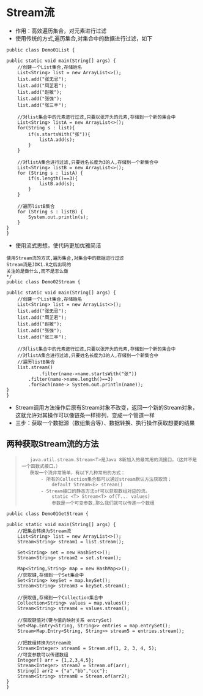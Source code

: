 # Stream流
* 作用：高效遍历集合，对元素进行过滤
* 使用传统的方式,遍历集合,对集合中的数据进行过滤，如下
```
public class Demo01List {

public static void main(String[] args) {
    //创建一个List集合,存储姓名
    List<String> list = new ArrayList<>();
    list.add("张无忌");
    list.add("周芷若");
    list.add("赵敏");
    list.add("张强");
    list.add("张三丰");

    //对list集合中的元素进行过滤,只要以张开头的元素,存储到一个新的集合中
    List<String> listA = new ArrayList<>();
    for(String s : list){
        if(s.startsWith("张")){
            listA.add(s);
        }
    }

    //对listA集合进行过滤,只要姓名长度为3的人,存储到一个新集合中
    List<String> listB = new ArrayList<>();
    for (String s : listA) {
        if(s.length()==3){
            listB.add(s);
        }
    }

    //遍历listB集合
    for (String s : listB) {
        System.out.println(s);
    }
}
}
```
* 使用流式思想，使代码更加优雅简洁
```
使用Stream流的方式,遍历集合,对集合中的数据进行过滤
Stream流是JDK1.8之后出现的
关注的是做什么,而不是怎么做
*/
public class Demo02Stream {

public static void main(String[] args) {
    //创建一个List集合,存储姓名
    List<String> list = new ArrayList<>();
    list.add("张无忌");
    list.add("周芷若");
    list.add("赵敏");
    list.add("张强");
    list.add("张三丰");

    //对list集合中的元素进行过滤,只要以张开头的元素,存储到一个新的集合中
    //对listA集合进行过滤,只要姓名长度为3的人,存储到一个新集合中
    //遍历listB集合
    list.stream()
            .filter(name->name.startsWith("张"))
        .filter(name->name.length()==3)
        .forEach(name-> System.out.println(name));
}
}
```
* Stream调用方法操作后原有Stream对象不改变，返回一个新的Stream对象，这就允许对其操作可以像链条一样排列，变成一个管道一样
* 三步：获取一个数据源（数组集合等）、数据转换、执行操作获取想要的结果
## 两种获取Stream流的方法
>        java.util.stream.Stream<T>是Java 8新加入的最常用的流接口。（这并不是一个函数式接口。）
>        获取一个流非常简单，有以下几种常用的方式：
>            - 所有的Collection集合都可以通过stream默认方法获取流；
>                default Stream<E> stream()
>            - Stream接口的静态方法of可以获取数组对应的流。
>                static <T> Stream<T> of(T... values)
>                参数是一个可变参数,那么我们就可以传递一个数组
```
public class Demo01GetStream {

public static void main(String[] args) {
    //把集合转换为Stream流
    List<String> list = new ArrayList<>();
    Stream<String> stream1 = list.stream();

    Set<String> set = new HashSet<>();
    Stream<String> stream2 = set.stream();

    Map<String,String> map = new HashMap<>();
    //获取键,存储到一个Set集合中
    Set<String> keySet = map.keySet();
    Stream<String> stream3 = keySet.stream();

    //获取值,存储到一个Collection集合中
    Collection<String> values = map.values();
    Stream<String> stream4 = values.stream();

    //获取键值对(键与值的映射关系 entrySet)
    Set<Map.Entry<String, String>> entries = map.entrySet();
    Stream<Map.Entry<String, String>> stream5 = entries.stream();

    //把数组转换为Stream流
    Stream<Integer> stream6 = Stream.of(1, 2, 3, 4, 5);
    //可变参数可以传递数组
    Integer[] arr = {1,2,3,4,5};
    Stream<Integer> stream7 = Stream.of(arr);
    String[] arr2 = {"a","bb","ccc"};
    Stream<String> stream8 = Stream.of(arr2);
}
} 
```



























